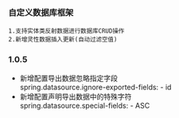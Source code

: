 ### 自定义数据库框架
    1.支持实体类反射数据进行数据库CRUD操作
    2.新增灵性数据插入更新(自动过滤空值)
### 1.0.5 
- 新增配置导出数据忽略指定字段  
  spring.datasource.ignore-exported-fields: - id
- 新增配置声明导出数据中的特殊字符  
  spring.datasource.special-fields: - ASC
